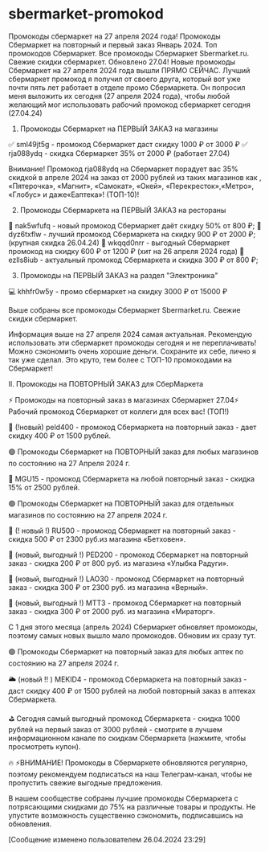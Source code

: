 # sbermarket-promokod
Промокоды сбермаркет на 27 апреля 2024 года! Промокоды Сбермаркет на повторный и первый заказ Январь 2024. Топ промокодов Сбермаркет. Все промокоды Сбермаркет Sbermarket.ru. Свежие скидки сбермаркет.
Обновлено 27.04! Новые промокоды Сбермаркет на 27 апреля 2024 года вышли ПРЯМО СЕЙЧАС. Лучший сбермаркет промокод я получил от своего друга, который вот уже почти пять лет работает в отделе промо Сбермаркета. Он попросил меня выложить их сегодня (27 апреля 2024 года), чтобы любой желающий мог использовать рабочий промокод сбермаркет сегодня (27.04.24)

1. Промокоды Сбермаркет на ПЕРВЫЙ ЗАКАЗ на магазины

✅ sml49jt5g - промокод Сбермаркет даст скидку 1000 ₽ от 3000 ₽
✅ rja088ydq - скидка Сбермаркет 35% от 2000 ₽ (работает 27.04)

Внимание! Промокод rja088ydq на Сбермаркет порадует вас 35% скидкой в апреле 2024 на заказ от 2000 рублей из таких магазинов как , «Пятерочка», «Магнит», «Самокат», «Окей», «Перекресток»,«Метро», «Глобус» и даже«Еаптека»! (ТОП-10)!


2. Промокоды Сбермаркета на ПЕРВЫЙ ЗАКАЗ на рестораны

🥯 nak5wfufq - новый промокод Сбермаркет даёт скидку 50% от 800 ₽;
🥣 dyz6txflw - лучший промокод Сбермаркета на скидку 900 ₽ от 2000 ₽; (крупная скидка 26.04.24)
🍣 wkqqd0nrr - выгодный Сбермаркет промокод на скидку 600 ₽ от 1200 ₽ (хит на 26 апреля 2024 года)
🍪 ezlls8iub - актуальный промокод Сбермаркета и скидка 300 ₽ от 800 ₽;

3. Промокоды на ПЕРВЫЙ ЗАКАЗ на раздел "Электроника"

💻 khhfr0w5y - промо сбермаркет на скидку 3000 ₽ от 15000 ₽

Выше собраны все промокоды Сбермаркет Sbermarket.ru. Свежие скидки сбермаркет.

Информация выше на 27 апреля 2024 самая актуальная. Рекомендую использовать эти сбермаркет промокоды сегодня и не переплачивать! Можно сэкономить очень хорошие деньги. Сохраните их себе, лично я так уже сделал. Это круто, тем более с ТОП-10 промокодами на Сбермаркет!

II. Промокоды на ПОВТОРНЫЙ ЗАКАЗ для СберМаркета

⚡️ Промокоды на повторный заказ в магазинах Сбермаркет 27.04⚡️ Рабочий промокод Сбермаркет от коллеги для всех вас! (ТОП!)

🌴 (!новый) peld400 - промокод Сбермаркета на повторный заказ - дает скидку 400 ₽ от 1500 рублей.

🟢 Промокоды Сбермаркет на ПОВТОРНЫЙ заказ для любых магазинов по состоянию на 27 Апреля 2024 г.

🌴 MGU15 - промокод Сбермаркета на любой повторный заказ - скидка 15% от 2500 рублей.

🟢 Промокоды Сбермаркет на ПОВТОРНЫЙ заказ для отдельных магазинов по состоянию на 27 апреля 2024 г.

🌴 (! новый !) RU500 - промокод Сбермаркет на повторный заказ - скидка 500 ₽ от 2300 руб.из магазина «Бетховен».

🌴 (новый, выгодный !) PED200 - промокод Сбермаркет на повторный заказ - скидка 200 ₽ от 800 руб. из магазина «Улыбка Радуги».

🌴 (новый, выгодный !) LAO30 - промокод Сбермаркет на повторный заказ - скидка 300 ₽ от 2300 руб. из магазина «Верный».

🌴 (новый, выгодный !) MTT3 - промокод Сбермаркет на повторный заказ - скидка 300 ₽ от 2000 руб. из магазина «Мираторг».

С 1 дня этого месяца (апрель 2024) Сбермаркет обновляет промокоды, поэтому самых новых вышло мало промокодов. Обновим их сразу тут.

🟢 Промокоды Сбермаркет на повторный заказ для любых аптек по состоянию на 27 апреля 2024 г.

🌥 (новый !! ) MEKID4 - промокод Сбермаркета на повторный заказ - даст скидку 400 ₽ от 1500 рублей на любой повторный заказ в аптеках Сбермаркета.

⛳️ Сегодня самый выгодный промокод Сбермаркета - скидка 1000 рублей на первый заказ от 3000 рублей - смотрите в лучшем информационном канале по скидкам Сбермаркета (нажмите, чтобы просмотреть купон).

🔥 ⚡️ВНИМАНИЕ! Промокоды в Сбермаркете обновляются регулярно, поэтому рекомендуем подписаться на наш Телеграм-канал, чтобы не пропустить свежие выгодные предложения.

В нашем сообществе собраны лучшие промокоды Сбермаркета с потрясающими скидками до 75% на различные товары и продукты. Не упустите возможность существенно сэкономить, подписавшись на обновления.

[Сообщение изменено пользователем 26.04.2024 23:29]
